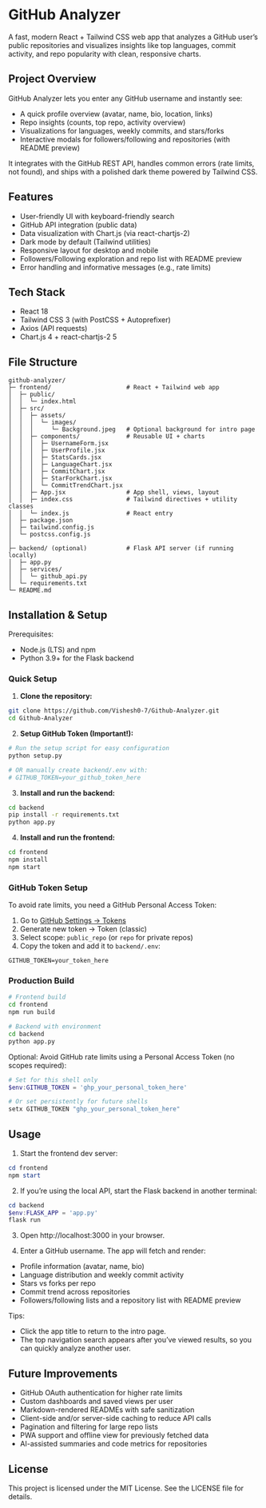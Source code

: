 # GitHub Analyzer

A fast, modern React + Tailwind CSS web app that analyzes a GitHub user’s public repositories and visualizes insights like top languages, commit activity, and repo popularity with clean, responsive charts.


## Project Overview

GitHub Analyzer lets you enter any GitHub username and instantly see:

- A quick profile overview (avatar, name, bio, location, links)
- Repo insights (counts, top repo, activity overview)
- Visualizations for languages, weekly commits, and stars/forks
- Interactive modals for followers/following and repositories (with README preview)

It integrates with the GitHub REST API, handles common errors (rate limits, not found), and ships with a polished dark theme powered by Tailwind CSS.


## Features

- User-friendly UI with keyboard-friendly search
- GitHub API integration (public data)
- Data visualization with Chart.js (via react-chartjs-2)
- Dark mode by default (Tailwind utilities)
- Responsive layout for desktop and mobile
- Followers/Following exploration and repo list with README preview
- Error handling and informative messages (e.g., rate limits)


## Tech Stack

- React 18
- Tailwind CSS 3 (with PostCSS + Autoprefixer)
- Axios (API requests)
- Chart.js 4 + react-chartjs-2 5


## File Structure

```
github-analyzer/
├─ frontend/                     # React + Tailwind web app
│  ├─ public/
│  │  └─ index.html
│  ├─ src/
│  │  ├─ assets/
│  │  │  └─ images/
│  │  │     └─ Background.jpeg   # Optional background for intro page
│  │  ├─ components/             # Reusable UI + charts
│  │  │  ├─ UsernameForm.jsx
│  │  │  ├─ UserProfile.jsx
│  │  │  ├─ StatsCards.jsx
│  │  │  ├─ LanguageChart.jsx
│  │  │  ├─ CommitChart.jsx
│  │  │  ├─ StarForkChart.jsx
│  │  │  └─ CommitTrendChart.jsx
│  │  ├─ App.jsx                 # App shell, views, layout
│  │  ├─ index.css               # Tailwind directives + utility classes
│  │  └─ index.js                # React entry
│  ├─ package.json
│  ├─ tailwind.config.js
│  └─ postcss.config.js
│
├─ backend/ (optional)           # Flask API server (if running locally)
│  ├─ app.py
│  ├─ services/
│  │  └─ github_api.py
│  └─ requirements.txt
└─ README.md
```


## Installation & Setup

Prerequisites:

- Node.js (LTS) and npm  
- Python 3.9+ for the Flask backend

### Quick Setup

1. **Clone the repository:**
```bash
git clone https://github.com/Vishesh0-7/Github-Analyzer.git
cd Github-Analyzer
```

2. **Setup GitHub Token (Important!):**
```bash
# Run the setup script for easy configuration
python setup.py

# OR manually create backend/.env with:
# GITHUB_TOKEN=your_github_token_here
```

3. **Install and run the backend:**
```bash
cd backend
pip install -r requirements.txt
python app.py
```

4. **Install and run the frontend:**
```bash
cd frontend
npm install
npm start
```

### GitHub Token Setup

To avoid rate limits, you need a GitHub Personal Access Token:

1. Go to [GitHub Settings → Tokens](https://github.com/settings/tokens)
2. Generate new token → Token (classic)
3. Select scope: `public_repo` (or `repo` for private repos)
4. Copy the token and add it to `backend/.env`:

```env
GITHUB_TOKEN=your_token_here
```

### Production Build

```bash
# Frontend build
cd frontend
npm run build

# Backend with environment
cd backend
python app.py
```

Optional: Avoid GitHub rate limits using a Personal Access Token (no scopes required):

```powershell
# Set for this shell only
$env:GITHUB_TOKEN = 'ghp_your_personal_token_here'

# Or set persistently for future shells
setx GITHUB_TOKEN "ghp_your_personal_token_here"
```


## Usage

1) Start the frontend dev server:

```powershell
cd frontend
npm start
```

2) If you’re using the local API, start the Flask backend in another terminal:

```powershell
cd backend
$env:FLASK_APP = 'app.py'
flask run
```

3) Open http://localhost:3000 in your browser.

4) Enter a GitHub username. The app will fetch and render:

- Profile information (avatar, name, bio)
- Language distribution and weekly commit activity
- Stars vs forks per repo
- Commit trend across repositories
- Followers/following lists and a repository list with README preview

Tips:

- Click the app title to return to the intro page.
- The top navigation search appears after you’ve viewed results, so you can quickly analyze another user.


## Future Improvements

- GitHub OAuth authentication for higher rate limits
- Custom dashboards and saved views per user
- Markdown-rendered READMEs with safe sanitization
- Client-side and/or server-side caching to reduce API calls
- Pagination and filtering for large repo lists
- PWA support and offline view for previously fetched data
- AI-assisted summaries and code metrics for repositories


## License

This project is licensed under the MIT License. See the LICENSE file for details.
